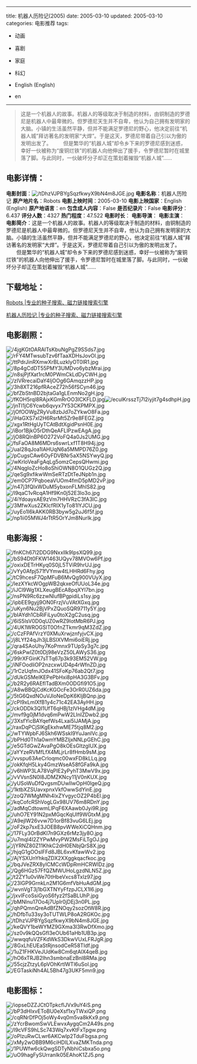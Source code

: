 
---
title: 机器人历险记(2005)
date: 2005-03-10
updated: 2005-03-10
categories: 电影推荐
tags:
- 动画
- 喜剧
- 家庭
- 科幻

- English (English)
- en
---


> 这是一个机器人的故事。机器人的等级取决于制造的材料，由铜制造的罗德尼是机器人中最卑微的。但罗德尼天生并不自卑，他认为自己拥有发明家的大脑。小镇的生活虽然平静，但并不能满足罗德尼的野心，他决定前往“机器人城”拜访著名的发明家“大焊”。于是这天，罗德尼带着自己引以为傲的发明出发了。  　　但是繁华的“机器人城”却令乡下来的罗德尼感到迷惑，幸好一伙被称为“废铜烂铁”的机器人向他伸出了援手，令罗德尼暂时在城里落了脚。与此同时，一伙破坏分子却正在策划着摧毁“机器人城”……

## **电影详情**：

**电影封面**：<img src="https://image.tmdb.org/t/p/w200/tDhzVJPBYgSqzfkwyX9bN4m8JGE.jpg" alt="/tDhzVJPBYgSqzfkwyX9bN4m8JGE.jpg" title="/tDhzVJPBYgSqzfkwyX9bN4m8JGE.jpg">
**电影名称**：机器人历险记
**原产地片名**：Robots
**电影上映时间**：2005-03-10
**电影上映国家**：English (English)
**原产地语言**：en
**包含成人内容**：False
**是否纪录片**：False
**电影评分**：6.437
**评分人数**：4327
**热门程度**：47.522
**电影时长**：
**电影导演**：
**电影主演**：
**电影简介**：这是一个机器人的故事。机器人的等级取决于制造的材料，由铜制造的罗德尼是机器人中最卑微的。但罗德尼天生并不自卑，他认为自己拥有发明家的大脑。小镇的生活虽然平静，但并不能满足罗德尼的野心，他决定前往“机器人城”拜访著名的发明家“大焊”。于是这天，罗德尼带着自己引以为傲的发明出发了。  　　但是繁华的“机器人城”却令乡下来的罗德尼感到迷惑，幸好一伙被称为“废铜烂铁”的机器人向他伸出了援手，令罗德尼暂时在城里落了脚。与此同时，一伙破坏分子却正在策划着摧毁“机器人城”……

## **下载地址**：
[Robots |专业的种子搜索、磁力链接搜索引擎](https://movie.amd794.com:2083/?search=Robots&ordering=&mode=match_phrase&page_size=10&page=1)

[机器人历险记 |专业的种子搜索、磁力链接搜索引擎](https://movie.amd794.com:2083/?search=%E6%9C%BA%E5%99%A8%E4%BA%BA%E5%8E%86%E9%99%A9%E8%AE%B0&ordering=&mode=match_phrase&page_size=10&page=1)
 

## **电影剧照**：
<img src="https://image.tmdb.org/t/p/original/4jgKGtOARAITsKbuNgPgZ9SSds7.jpg" alt="/4jgKGtOARAITsKbuNgPgZ9SSds7.jpg" title="/4jgKGtOARAITsKbuNgPgZ9SSds7.jpg"><img src="https://image.tmdb.org/t/p/original/rFY4MTwsubTzv6fTaaXDHsJovOl.jpg" alt="/rFY4MTwsubTzv6fTaaXDHsJovOl.jpg" title="/rFY4MTwsubTzv6fTaaXDHsJovOl.jpg"><img src="https://image.tmdb.org/t/p/original/ttPdrJinRXmwXrBLuzklyOT0lR1.jpg" alt="/ttPdrJinRXmwXrBLuzklyOT0lR1.jpg" title="/ttPdrJinRXmwXrBLuzklyOT0lR1.jpg"><img src="https://image.tmdb.org/t/p/original/8p4gCdDT55PMY3UMDvo6ybzMrai.jpg" alt="/8p4gCdDT55PMY3UMDvo6ybzMrai.jpg" title="/8p4gCdDT55PMY3UMDvo6ybzMrai.jpg"><img src="https://image.tmdb.org/t/p/original/n8sjPjfXat1rcM0PWmCkLdDyCWH.jpg" alt="/n8sjPjfXat1rcM0PWmCkLdDyCWH.jpg" title="/n8sjPjfXat1rcM0PWmCkLdDyCWH.jpg"><img src="https://image.tmdb.org/t/p/original/zIVRrecaiDaY4IjOOg6GAmqzzHP.jpg" alt="/zIVRrecaiDaY4IjOOg6GAmqzzHP.jpg" title="/zIVRrecaiDaY4IjOOg6GAmqzzHP.jpg"><img src="https://image.tmdb.org/t/p/original/3h8XT216pfRAceZ72h56fSCyn46.jpg" alt="/3h8XT216pfRAceZ72h56fSCyn46.jpg" title="/3h8XT216pfRAceZ72h56fSCyn46.jpg"><img src="https://image.tmdb.org/t/p/original/bfZbStnBD2bjtaGa1gLEnmNo2gH.jpg" alt="/bfZbStnBD2bjtaGa1gLEnmNo2gH.jpg" title="/bfZbStnBD2bjtaGa1gLEnmNo2gH.jpg"><img src="https://image.tmdb.org/t/p/original/fKOH5rql8RAjxKGmRrOO3lCKFLD.jpg" alt="/fKOH5rql8RAjxKGmRrOO3lCKFLD.jpg" title="/fKOH5rql8RAjxKGmRrOO3lCKFLD.jpg"><img src="https://image.tmdb.org/t/p/original/eculKrsszTj7l2iyjit7g4sdhpH.jpg" alt="/eculKrsszTj7l2iyjit7g4sdhpH.jpg" title="/eculKrsszTj7l2iyjit7g4sdhpH.jpg"><img src="https://image.tmdb.org/t/p/original/jnTI1jC6Ycwb6qvyx7Y53CKPMPX.jpg" alt="/jnTI1jC6Ycwb6qvyx7Y53CKPMPX.jpg" title="/jnTI1jC6Ycwb6qvyx7Y53CKPMPX.jpg"><img src="https://image.tmdb.org/t/p/original/jOfOOWgZRyVu8zbJd7oZYkwO8Fa.jpg" alt="/jOfOOWgZRyVu8zbJd7oZYkwO8Fa.jpg" title="/jOfOOWgZRyVu8zbJd7oZYkwO8Fa.jpg"><img src="https://image.tmdb.org/t/p/original/iHaGXS7xI2H6RsrMt5Zr9e8FEGZ.jpg" alt="/iHaGXS7xI2H6RsrMt5Zr9e8FEGZ.jpg" title="/iHaGXS7xI2H6RsrMt5Zr9e8FEGZ.jpg"><img src="https://image.tmdb.org/t/p/original/xgx1RtHgUyTCAtBdtXgidPsnH0E.jpg" alt="/xgx1RtHgUyTCAtBdtXgidPsnH0E.jpg" title="/xgx1RtHgUyTCAtBdtXgidPsnH0E.jpg"><img src="https://image.tmdb.org/t/p/original/iBor1BjkO5rDthQeAFLlPzwEAgA.jpg" alt="/iBor1BjkO5rDthQeAFLlPzwEAgA.jpg" title="/iBor1BjkO5rDthQeAFLlPzwEAgA.jpg"><img src="https://image.tmdb.org/t/p/original/jO8RQlnBP6O272VoFQ4a0Js2UMG.jpg" alt="/jO8RQlnBP6O272VoFQ4a0Js2UMG.jpg" title="/jO8RQlnBP6O272VoFQ4a0Js2UMG.jpg"><img src="https://image.tmdb.org/t/p/original/fsFaOA8M6MDrs6swrLxf1T8H94j.jpg" alt="/fsFaOA8M6MDrs6swrLxf1T8H94j.jpg" title="/fsFaOA8M6MDrs6swrLxf1T8H94j.jpg"><img src="https://image.tmdb.org/t/p/original/uaI28qJoa1lAHUqN6a5MMPD76Z0.jpg" alt="/uaI28qJoa1lAHUqN6a5MMPD76Z0.jpg" title="/uaI28qJoa1lAHUqN6a5MMPD76Z0.jpg"><img src="https://image.tmdb.org/t/p/original/pCugsCAw6OyFDVBNr5aX5NSYwyQ.jpg" alt="/pCugsCAw6OyFDVBNr5aX5NSYwyQ.jpg" title="/pCugsCAw6OyFDVBNr5aX5NSYwyQ.jpg"><img src="https://image.tmdb.org/t/p/original/wKrloVeaFgAqLg5omzCepsQHwmi.jpg" alt="/wKrloVeaFgAqLg5omzCepsQHwmi.jpg" title="/wKrloVeaFgAqLg5omzCepsQHwmi.jpg"><img src="https://image.tmdb.org/t/p/original/4NqgIoZcHo8oShiOWN8O1QUGz2Q.jpg" alt="/4NqgIoZcHo8oShiOWN8O1QUGz2Q.jpg" title="/4NqgIoZcHo8oShiOWN8O1QUGz2Q.jpg"><img src="https://image.tmdb.org/t/p/original/qeSg9xfikwWmSeRTzDtTeJNpb1n.jpg" alt="/qeSg9xfikwWmSeRTzDtTeJNpb1n.jpg" title="/qeSg9xfikwWmSeRTzDtTeJNpb1n.jpg"><img src="https://image.tmdb.org/t/p/original/em0CP7PqboeaVUOm4fmD5pMD2vP.jpg" alt="/em0CP7PqboeaVUOm4fmD5pMD2vP.jpg" title="/em0CP7PqboeaVUOm4fmD5pMD2vP.jpg"><img src="https://image.tmdb.org/t/p/original/n47j3fQIxWDuM5ybxonFLMhlS82.jpg" alt="/n47j3fQIxWDuM5ybxonFLMhlS82.jpg" title="/n47j3fQIxWDuM5ybxonFLMhlS82.jpg"><img src="https://image.tmdb.org/t/p/original/l9qaC1vRcqA1Hf9Kn0j52E3lo3o.jpg" alt="/l9qaC1vRcqA1Hf9Kn0j52E3lo3o.jpg" title="/l9qaC1vRcqA1Hf9Kn0j52E3lo3o.jpg"><img src="https://image.tmdb.org/t/p/original/4iYdoayxAE9zVm7HHVRzC3fA3IC.jpg" alt="/4iYdoayxAE9zVm7HHVRzC3fA3IC.jpg" title="/4iYdoayxAE9zVm7HHVRzC3fA3IC.jpg"><img src="https://image.tmdb.org/t/p/original/3MfwXus2ZKlcfRIX1yTo81lYJCU.jpg" alt="/3MfwXus2ZKlcfRIX1yTo81lYJCU.jpg" title="/3MfwXus2ZKlcfRIX1yTo81lYJCU.jpg"><img src="https://image.tmdb.org/t/p/original/uyEo1I6kAKK0RB3byw5g2uJ6f5f.jpg" alt="/uyEo1I6kAKK0RB3byw5g2uJ6f5f.jpg" title="/uyEo1I6kAKK0RB3byw5g2uJ6f5f.jpg"><img src="https://image.tmdb.org/t/p/original/np1ii05MWJ4rTtR5OrYJm8NurIk.jpg" alt="/np1ii05MWJ4rTtR5OrYJm8NurIk.jpg" title="/np1ii05MWJ4rTtR5OrYJm8NurIk.jpg">

## **电影海报**：
<img src="https://image.tmdb.org/t/p/original/fnKCh67l2DDG9NxxIlk9IpsXQ99.jpg" alt="/fnKCh67l2DDG9NxxIlk9IpsXQ99.jpg" title="/fnKCh67l2DDG9NxxIlk9IpsXQ99.jpg"><img src="https://image.tmdb.org/t/p/original/bS94Dt0FKW1463UQyv78MVOw6Pf.jpg" alt="/bS94Dt0FKW1463UQyv78MVOw6Pf.jpg" title="/bS94Dt0FKW1463UQyv78MVOw6Pf.jpg"><img src="https://image.tmdb.org/t/p/original/oxixDETrHKyq0S0jL5TViR9hrUJ.jpg" alt="/oxixDETrHKyq0S0jL5TViR9hrUJ.jpg" title="/oxixDETrHKyq0S0jL5TViR9hrUJ.jpg"><img src="https://image.tmdb.org/t/p/original/vYy0Afpj571fVYmw4tLHHRd6Fhy.jpg" alt="/vYy0Afpj571fVYmw4tLHHRd6Fhy.jpg" title="/vYy0Afpj571fVYmw4tLHHRd6Fhy.jpg"><img src="https://image.tmdb.org/t/p/original/tC9hcesF7QpMFuB6MvQg900VUyX.jpg" alt="/tC9hcesF7QpMFuB6MvQg900VUyX.jpg" title="/tC9hcesF7QpMFuB6MvQg900VUyX.jpg"><img src="https://image.tmdb.org/t/p/original/lezXYkcWOgpWB2qkxeOfUUoL34e.jpg" alt="/lezXYkcWOgpWB2qkxeOfUUoL34e.jpg" title="/lezXYkcWOgpWB2qkxeOfUUoL34e.jpg"><img src="https://image.tmdb.org/t/p/original/iJCl9Wg1XLXeugBEcA8pqXYl7bn.jpg" alt="/iJCl9Wg1XLXeugBEcA8pqXYl7bn.jpg" title="/iJCl9Wg1XLXeugBEcA8pqXYl7bn.jpg"><img src="https://image.tmdb.org/t/p/original/nsPN9Rc6zzwNlufBPgpidiLs1sy.jpg" alt="/nsPN9Rc6zzwNlufBPgpidiLs1sy.jpg" title="/nsPN9Rc6zzwNlufBPgpidiLs1sy.jpg"><img src="https://image.tmdb.org/t/p/original/ipbEE9gyjj9ON0FrzjVuVAtXGxq.jpg" alt="/ipbEE9gyjj9ON0FrzjVuVAtXGxq.jpg" title="/ipbEE9gyjj9ON0FrzjVuVAtXGxq.jpg"><img src="https://image.tmdb.org/t/p/original/uKyn6Nu2BjVPxZQuoSQR9711y5Y.jpg" alt="/uKyn6Nu2BjVPxZQuoSQR9711y5Y.jpg" title="/uKyn6Nu2BjVPxZQuoSQR9711y5Y.jpg"><img src="https://image.tmdb.org/t/p/original/bIAYdh1CbRiFiLyu0toX2gC2usq.jpg" alt="/bIAYdh1CbRiFiLyu0toX2gC2usq.jpg" title="/bIAYdh1CbRiFiLyu0toX2gC2usq.jpg"><img src="https://image.tmdb.org/t/p/original/6iS5lsV0D0qUZ0wRZ9IotMbR6PJ.jpg" alt="/6iS5lsV0D0qUZ0wRZ9IotMbR6PJ.jpg" title="/6iS5lsV0D0qUZ0wRZ9IotMbR6PJ.jpg"><img src="https://image.tmdb.org/t/p/original/4UK1WROGSlT0OfnZTkmr9qM3ZdZ.jpg" alt="/4UK1WROGSlT0OfnZTkmr9qM3ZdZ.jpg" title="/4UK1WROGSlT0OfnZTkmr9qM3ZdZ.jpg"><img src="https://image.tmdb.org/t/p/original/cCzFPAfVrzY0XMuXrwjznfyjvCX.jpg" alt="/cCzFPAfVrzY0XMuXrwjznfyjvCX.jpg" title="/cCzFPAfVrzY0XMuXrwjznfyjvCX.jpg"><img src="https://image.tmdb.org/t/p/original/j8LYf24qJh3jLBSIXVMmi6oiERj.jpg" alt="/j8LYf24qJh3jLBSIXVMmi6oiERj.jpg" title="/j8LYf24qJh3jLBSIXVMmi6oiERj.jpg"><img src="https://image.tmdb.org/t/p/original/qra4SAoUhy7KoPmnx9TUpSy3g7c.jpg" alt="/qra4SAoUhy7KoPmnx9TUpSy3g7c.jpg" title="/qra4SAoUhy7KoPmnx9TUpSy3g7c.jpg"><img src="https://image.tmdb.org/t/p/original/6skPwIZ0t0Dj98eVzZ50LAWyS36.jpg" alt="/6skPwIZ0t0Dj98eVzZ50LAWyS36.jpg" title="/6skPwIZ0t0Dj98eVzZ50LAWyS36.jpg"><img src="https://image.tmdb.org/t/p/original/99rXFGinK7sTTq67p3k93EM52VW.jpg" alt="/99rXFGinK7sTTq67p3k93EM52VW.jpg" title="/99rXFGinK7sTTq67p3k93EM52VW.jpg"><img src="https://image.tmdb.org/t/p/original/iNFOodliOP2nzcxwUD4p4rWfnZD.jpg" alt="/iNFOodliOP2nzcxwUD4p4rWfnZD.jpg" title="/iNFOodliOP2nzcxwUD4p4rWfnZD.jpg"><img src="https://image.tmdb.org/t/p/original/1rCzUqfmJOdx41SFoKp76ab2Qt7.jpg" alt="/1rCzUqfmJOdx41SFoKp76ab2Qt7.jpg" title="/1rCzUqfmJOdx41SFoKp76ab2Qt7.jpg"><img src="https://image.tmdb.org/t/p/original/dUkGSMeIKEPePbHxi8pHA3G3BFv.jpg" alt="/dUkGSMeIKEPePbHxi8pHA3G3BFv.jpg" title="/dUkGSMeIKEPePbHxi8pHA3G3BFv.jpg"><img src="https://image.tmdb.org/t/p/original/b2R2y6RAEflTadBXm0ODGfi91O5.jpg" alt="/b2R2y6RAEflTadBXm0ODGfi91O5.jpg" title="/b2R2y6RAEflTadBXm0ODGfi91O5.jpg"><img src="https://image.tmdb.org/t/p/original/A8wBBQjCdKcKGOcFe3OrR0UZ6da.jpg" alt="/A8wBBQjCdKcKGOcFe3OrR0UZ6da.jpg" title="/A8wBBQjCdKcKGOcFe3OrR0UZ6da.jpg"><img src="https://image.tmdb.org/t/p/original/5tG6QxdNOuVJloNeDpK6KIjBQnp.jpg" alt="/5tG6QxdNOuVJloNeDpK6KIjBQnp.jpg" title="/5tG6QxdNOuVJloNeDpK6KIjBQnp.jpg"><img src="https://image.tmdb.org/t/p/original/cPl9xLmlXfB1y4c71c42EA3AyHH.jpg" alt="/cPl9xLmlXfB1y4c71c42EA3AyHH.jpg" title="/cPl9xLmlXfB1y4c71c42EA3AyHH.jpg"><img src="https://image.tmdb.org/t/p/original/ckODDk3QI1UfT6qHBj1zlVHg4dM.jpg" alt="/ckODDk3QI1UfT6qHBj1zlVHg4dM.jpg" title="/ckODDk3QI1UfT6qHBj1zlVHg4dM.jpg"><img src="https://image.tmdb.org/t/p/original/mvf9g0jM1dvq6mPwW2LInIZDwb2.jpg" alt="/mvf9g0jM1dvq6mPwW2LInIZDwb2.jpg" title="/mvf9g0jM1dvq6mPwW2LInIZDwb2.jpg"><img src="https://image.tmdb.org/t/p/original/3XsfYicBAYqefWs4Lxai5lJAMjA.jpg" alt="/3XsfYicBAYqefWs4Lxai5lJAMjA.jpg" title="/3XsfYicBAYqefWs4Lxai5lJAMjA.jpg"><img src="https://image.tmdb.org/t/p/original/raxDqPCjSlKgEkxhwME75tjq8M2.jpg" alt="/raxDqPCjSlKgEkxhwME75tjq8M2.jpg" title="/raxDqPCjSlKgEkxhwME75tjq8M2.jpg"><img src="https://image.tmdb.org/t/p/original/wTYWpbFJ6Skh6WSskI9YuJanlVc.jpg" alt="/wTYWpbFJ6Skh6WSskI9YuJanlVc.jpg" title="/wTYWpbFJ6Skh6WSskI9YuJanlVc.jpg"><img src="https://image.tmdb.org/t/p/original/bPHd0Th1a0wmYMBZIjxNNLpGEhC.jpg" alt="/bPHd0Th1a0wmYMBZIjxNNLpGEhC.jpg" title="/bPHd0Th1a0wmYMBZIjxNNLpGEhC.jpg"><img src="https://image.tmdb.org/t/p/original/e5GTdGwZAvaPgO8kOEsGltzgIUX.jpg" alt="/e5GTdGwZAvaPgO8kOEsGltzgIUX.jpg" title="/e5GTdGwZAvaPgO8kOEsGltzgIUX.jpg"><img src="https://image.tmdb.org/t/p/original/aYYzeRVMfLfX4MLjrLr8fHmb9sM.jpg" alt="/aYYzeRVMfLfX4MLjrLr8fHmb9sM.jpg" title="/aYYzeRVMfLfX4MLjrLr8fHmb9sM.jpg"><img src="https://image.tmdb.org/t/p/original/vvspu63AeCrloqmc00wxFD8kLLq.jpg" alt="/vvspu63AeCrloqmc00wxFD8kLLq.jpg" title="/vvspu63AeCrloqmc00wxFD8kLLq.jpg"><img src="https://image.tmdb.org/t/p/original/okKfqH5Lky4GmzWseA58fGFa9kA.jpg" alt="/okKfqH5Lky4GmzWseA58fGFa9kA.jpg" title="/okKfqH5Lky4GmzWseA58fGFa9kA.jpg"><img src="https://image.tmdb.org/t/p/original/v6hWP3LA78VqPIE2yPyhT3MwV9x.jpg" alt="/v6hWP3LA78VqPIE2yPyhT3MwV9x.jpg" title="/v6hWP3LA78VqPIE2yPyhT3MwV9x.jpg"><img src="https://image.tmdb.org/t/p/original/vVVsnSN0l8JDMZKNcy11jV0nKUX.jpg" alt="/vVVsnSN0l8JDMZKNcy11jV0nKUX.jpg" title="/vVVsnSN0l8JDMZKNcy11jV0nKUX.jpg"><img src="https://image.tmdb.org/t/p/original/yUSoWuDfQvgsmDUwIlwOpH0lgeQ.jpg" alt="/yUSoWuDfQvgsmDUwIlwOpH0lgeQ.jpg" title="/yUSoWuDfQvgsmDUwIlwOpH0lgeQ.jpg"><img src="https://image.tmdb.org/t/p/original/1ktbXZSUavxpnxVkfOwwSdYinE.jpg" alt="/1ktbXZSUavxpnxVkfOwwSdYinE.jpg" title="/1ktbXZSUavxpnxVkfOwwSdYinE.jpg"><img src="https://image.tmdb.org/t/p/original/zoQ7WMgMNh4lxZYvgycOZ2P4bEl.jpg" alt="/zoQ7WMgMNh4lxZYvgycOZ2P4bEl.jpg" title="/zoQ7WMgMNh4lxZYvgycOZ2P4bEl.jpg"><img src="https://image.tmdb.org/t/p/original/kqCofcRShVogLGx98UV76m8RDnY.jpg" alt="/kqCofcRShVogLGx98UV76m8RDnY.jpg" title="/kqCofcRShVogLGx98UV76m8RDnY.jpg"><img src="https://image.tmdb.org/t/p/original/adMqCdtowmLlPqF6XAawb0Jyi9R.jpg" alt="/adMqCdtowmLlPqF6XAawb0Jyi9R.jpg" title="/adMqCdtowmLlPqF6XAawb0Jyi9R.jpg"><img src="https://image.tmdb.org/t/p/original/uhO7EY91N2pxMGqcKqUlf9WGtxM.jpg" alt="/uhO7EY91N2pxMGqcKqUlf9WGtxM.jpg" title="/uhO7EY91N2pxMGqcKqUlf9WGtxM.jpg"><img src="https://image.tmdb.org/t/p/original/A9ejlW26vvw7D1orBf83vuG6LEj.jpg" alt="/A9ejlW26vvw7D1orBf83vuG6LEj.jpg" title="/A9ejlW26vvw7D1orBf83vuG6LEj.jpg"><img src="https://image.tmdb.org/t/p/original/oF2kp7sxE3JOEB8pvWWeXiCQHnm.jpg" alt="/oF2kp7sxE3JOEB8pvWWeXiCQHnm.jpg" title="/oF2kp7sxE3JOEB8pvWWeXiCQHnm.jpg"><img src="https://image.tmdb.org/t/p/original/17FLy3OrBdKl7n9GXz6rMz3jy8O.jpg" alt="/17FLy3OrBdKl7n9GXz6rMz3jy8O.jpg" title="/17FLy3OrBdKl7n9GXz6rMz3jy8O.jpg"><img src="https://image.tmdb.org/t/p/original/u7mql4I2ZYPwMvyPW2MsFiLTgOJ.jpg" alt="/u7mql4I2ZYPwMvyPW2MsFiLTgOJ.jpg" title="/u7mql4I2ZYPwMvyPW2MsFiLTgOJ.jpg"><img src="https://image.tmdb.org/t/p/original/jYRNZ80Z11KhkC2dH0ENbjQrS8X.jpg" alt="/jYRNZ80Z11KhkC2dH0ENbjQrS8X.jpg" title="/jYRNZ80Z11KhkC2dH0ENbjQrS8X.jpg"><img src="https://image.tmdb.org/t/p/original/hjqG1gOOslFFd8JBL6xvKfawWv2.jpg" alt="/hjqG1gOOslFFd8JBL6xvKfawWv2.jpg" title="/hjqG1gOOslFFd8JBL6xvKfawWv2.jpg"><img src="https://image.tmdb.org/t/p/original/AjYSXUnYhkqZDX2XXggkqacfkoc.jpg" alt="/AjYSXUnYhkqZDX2XXggkqacfkoc.jpg" title="/AjYSXUnYhkqZDX2XXggkqacfkoc.jpg"><img src="https://image.tmdb.org/t/p/original/bqJVeZRX8yICMCcWDpRmHCRWlDz.jpg" alt="/bqJVeZRX8yICMCcWDpRmHCRWlDz.jpg" title="/bqJVeZRX8yICMCcWDpRmHCRWlDz.jpg"><img src="https://image.tmdb.org/t/p/original/Qg6HGz57FfQZMWUHoLgzdNLN5Z.jpg" alt="/Qg6HGz57FfQZMWUHoLgzdNLN5Z.jpg" title="/Qg6HGz57FfQZMWUHoLgzdNLN5Z.jpg"><img src="https://image.tmdb.org/t/p/original/t2ZY1u0vWe70tHbeVxcs8TxIz97.jpg" alt="/t2ZY1u0vWe70tHbeVxcs8TxIz97.jpg" title="/t2ZY1u0vWe70tHbeVxcs8TxIz97.jpg"><img src="https://image.tmdb.org/t/p/original/23lGP9GrnkLn2M1G6mfVbHuAdGM.jpg" alt="/23lGP9GrnkLn2M1G6mfVbHuAdGM.jpg" title="/23lGP9GrnkLn2M1G6mfVbHuAdGM.jpg"><img src="https://image.tmdb.org/t/p/original/wvnVgT3j1bGXTNYyFfzpJCLX1I6.jpg" alt="/wvnVgT3j1bGXTNYyFfzpJCLX1I6.jpg" title="/wvnVgT3j1bGXTNYyFfzpJCLX1I6.jpg"><img src="https://image.tmdb.org/t/p/original/jxvIFcoSsiGyoS6fyz2fSaBLUhP.jpg" alt="/jxvIFcoSsiGyoS6fyz2fSaBLUhP.jpg" title="/jxvIFcoSsiGyoS6fyz2fSaBLUhP.jpg"><img src="https://image.tmdb.org/t/p/original/bMNlnu17Oo4j7UpIr0jDEj3n0PL.jpg" alt="/bMNlnu17Oo4j7UpIr0jDEj3n0PL.jpg" title="/bMNlnu17Oo4j7UpIr0jDEj3n0PL.jpg"><img src="https://image.tmdb.org/t/p/original/qhPQmnQreAdBfZNOqy2sozOtW8R.jpg" alt="/qhPQmnQreAdBfZNOqy2sozOtW8R.jpg" title="/qhPQmnQreAdBfZNOqy2sozOtW8R.jpg"><img src="https://image.tmdb.org/t/p/original/hDfbTu33sy3oTUTWLP8oA2RGKOc.jpg" alt="/hDfbTu33sy3oTUTWLP8oA2RGKOc.jpg" title="/hDfbTu33sy3oTUTWLP8oA2RGKOc.jpg"><img src="https://image.tmdb.org/t/p/original/tDhzVJPBYgSqzfkwyX9bN4m8JGE.jpg" alt="/tDhzVJPBYgSqzfkwyX9bN4m8JGE.jpg" title="/tDhzVJPBYgSqzfkwyX9bN4m8JGE.jpg"><img src="https://image.tmdb.org/t/p/original/keQVY1beWYMZ9GXma3l3RwDfXmo.jpg" alt="/keQVY1beWYMZ9GXma3l3RwDfXmo.jpg" title="/keQVY1beWYMZ9GXma3l3RwDfXmo.jpg"><img src="https://image.tmdb.org/t/p/original/sz0v9kQQsGfI3eOUb61aHb1UB3p.jpg" alt="/sz0v9kQQsGfI3eOUb61aHb1UB3p.jpg" title="/sz0v9kQQsGfI3eOUb61aHb1UB3p.jpg"><img src="https://image.tmdb.org/t/p/original/wwqqfuVZFKdWkS3DkwVUxLFRJgR.jpg" alt="/wwqqfuVZFKdWkS3DkwVUxLFRJgR.jpg" title="/wwqqfuVZFKdWkS3DkwVUxLFRJgR.jpg"><img src="https://image.tmdb.org/t/p/original/8GxLhEUEaStRjnsodCeR58TIdf.jpg" alt="/8GxLhEUEaStRjnsodCeR58TIdf.jpg" title="/8GxLhEUEaStRjnsodCeR58TIdf.jpg"><img src="https://image.tmdb.org/t/p/original/1uZ1FHKVeJUdKw8Cm6qtAlX4qeB.jpg" alt="/1uZ1FHKVeJUdKw8Cm6qtAlX4qeB.jpg" title="/1uZ1FHKVeJUdKw8Cm6qtAlX4qeB.jpg"><img src="https://image.tmdb.org/t/p/original/hO6xTRJB2Ihn3smbnaEzBnl8RMa.jpg" alt="/hO6xTRJB2Ihn3smbnaEzBnl8RMa.jpg" title="/hO6xTRJB2Ihn3smbnaEzBnl8RMa.jpg"><img src="https://image.tmdb.org/t/p/original/55cjzZtzyL6pVOhKrtlWTl6uSol.jpg" alt="/55cjzZtzyL6pVOhKrtlWTl6uSol.jpg" title="/55cjzZtzyL6pVOhKrtlWTl6uSol.jpg"><img src="https://image.tmdb.org/t/p/original/EGTaskiNh4AL5Bh47g3UKF5mn9.jpg" alt="/EGTaskiNh4AL5Bh47g3UKF5mn9.jpg" title="/EGTaskiNh4AL5Bh47g3UKF5mn9.jpg">

## **电影图标**：
<img src="https://image.tmdb.org/t/p/original/iopseDZZJCtOTpkcflJVx9uY4iS.png" alt="/iopseDZZJCtOTpkcflJVx9uY4iS.png" title="/iopseDZZJCtOTpkcflJVx9uY4iS.png"><img src="https://image.tmdb.org/t/p/original/bP3dHIxvEToBU0eXsf1xyTWxiQP.png" alt="/bP3dHIxvEToBU0eXsf1xyTWxiQP.png" title="/bP3dHIxvEToBU0eXsf1xyTWxiQP.png"><img src="https://image.tmdb.org/t/p/original/cqRNrDfPOj5oWy4vq0m5va8kKx9.png" alt="/cqRNrDfPOj5oWy4vq0m5va8kKx9.png" title="/cqRNrDfPOj5oWy4vq0m5va8kKx9.png"><img src="https://image.tmdb.org/t/p/original/zYcrBwomSwVLEwvxAygqCm2A49s.png" alt="/zYcrBwomSwVLEwvxAygqCm2A49s.png" title="/zYcrBwomSwVLEwvxAygqCm2A49s.png"><img src="https://image.tmdb.org/t/p/original/l9cVFS9hLSc743Wq7xvKtFxTpgw.png" alt="/l9cVFS9hLSc743Wq7xvKtFxTpgw.png" title="/l9cVFS9hLSc743Wq7xvKtFxTpgw.png"><img src="https://image.tmdb.org/t/p/original/oPlzuRwCLwr6AKCwlp2TduFbgsa.png" alt="/oPlzuRwCLwr6AKCwlp2TduFbgsa.png" title="/oPlzuRwCLwr6AKCwlp2TduFbgsa.png"><img src="https://image.tmdb.org/t/p/original/xMy2wOBB9M6ciHDILXvaZMKTnda.png" alt="/xMy2wOBB9M6ciHDILXvaZMKTnda.png" title="/xMy2wOBB9M6ciHDILXvaZMKTnda.png"><img src="https://image.tmdb.org/t/p/original/1PUWfw6ckQwgSDTyNbhiCsbxa5o.png" alt="/1PUWfw6ckQwgSDTyNbhiCsbxa5o.png" title="/1PUWfw6ckQwgSDTyNbhiCsbxa5o.png"><img src="https://image.tmdb.org/t/p/original/uO9hagFySUrranlk05EAhoK1ZJ5.png" alt="/uO9hagFySUrranlk05EAhoK1ZJ5.png" title="/uO9hagFySUrranlk05EAhoK1ZJ5.png">
